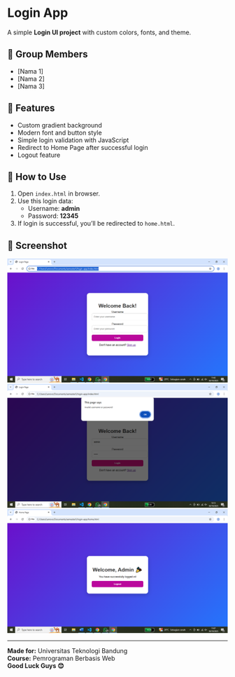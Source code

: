 # Login App

A simple **Login UI project** with custom colors, fonts, and theme.

## 👥 Group Members
- [Nama 1]
- [Nama 2]
- [Nama 3]

## 🎨 Features
- Custom gradient background
- Modern font and button style
- Simple login validation with JavaScript
- Redirect to Home Page after successful login
- Logout feature

## 🧠 How to Use
1. Open `index.html` in browser.
2. Use this login data:
   - Username: **admin**
   - Password: **12345**
3. If login is successful, you’ll be redirected to `home.html`.

## 📸 Screenshot
![Login UI](./Screenshot%20(21).png)
![Login Sukses](./Screenshot%20(22).png)
![Logout](./Screenshot%20(18).png)




---

**Made for:** Universitas Teknologi Bandung  
**Course:** Pemrograman Berbasis Web  
**Good Luck Guys 😊**








